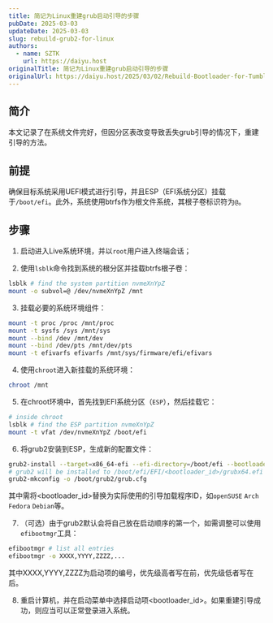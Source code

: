 ```yaml
---
title: 简记为Linux重建grub启动引导的步骤
pubDate: 2025-03-03
updateDate: 2025-03-03
slug: rebuild-grub2-for-linux
authors:
  - name: SZTK
    url: https://daiyu.host
originalTitle: 简记为Linux重建grub启动引导的步骤
originalUrl: https://daiyu.host/2025/03/02/Rebuild-Bootloader-for-Tumbleweed/
---
```


## 简介

本文记录了在系统文件完好，但因分区表改变导致丢失grub引导的情况下，重建引导的方法。

## 前提

确保目标系统采用UEFI模式进行引导，并且ESP（EFI系统分区）挂载于`/boot/efi`。此外，系统使用btrfs作为根文件系统，其根子卷标识符为`@`。

## 步骤

1. 启动进入Live系统环境，并以`root`用户进入终端会话；

2. 使用`lsblk`命令找到系统的根分区并挂载btrfs根子卷：
```bash
lsblk # find the system partition nvmeXnYpZ
mount -o subvol=@ /dev/nvmeXnYpZ /mnt
```

3. 挂载必要的系统环境组件：
```bash
mount -t proc /proc /mnt/proc
mount -t sysfs /sys /mnt/sys
mount --bind /dev /mnt/dev
mount --bind /dev/pts /mnt/dev/pts
mount -t efivarfs efivarfs /mnt/sys/firmware/efi/efivars
```

4. 使用`chroot`进入新挂载的系统环境：
```bash
chroot /mnt
```

5. 在chroot环境中，首先找到EFI系统分区（`ESP`），然后挂载它：
```bash
# inside chroot
lsblk # find the ESP partition nvmeXnYpZ
mount -t vfat /dev/nvmeXnYpZ /boot/efi
```

6. 将grub2安装到ESP，生成新的配置文件：
```bash
grub2-install --target=x86_64-efi --efi-directory=/boot/efi --bootloader-id=<bootloader_id>
# grub2 will be installed to /boot/efi/EFI/<bootloader_id>/grubx64.efi
grub2-mkconfig -o /boot/grub2/grub.cfg
```
其中需将&lt;bootloader_id&gt;替换为实际使用的引导加载程序ID，如`openSUSE` `Arch` `Fedora` `Debian`等。

7. （可选）由于grub2默认会将自己放在启动顺序的第一个，如需调整可以使用`efibootmgr`工具：
```bash
efibootmgr # list all entries
efibootmgr -o XXXX,YYYY,ZZZZ,...
```
其中XXXX,YYYY,ZZZZ为启动项的编号，优先级高者写在前，优先级低者写在后。

8. 重启计算机，并在启动菜单中选择启动项&lt;bootloader_id&gt;。如果重建引导成功，则应当可以正常登录进入系统。
